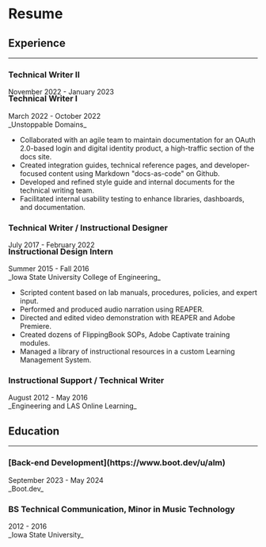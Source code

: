 # Resume

## Experience

---

<div class="split-heading-container">
	<h3 class="split-heading-left">Technical Writer II</h3>
	<span class="split-heading-right">November 2022 - January 2023</span>
</div>
<div style="margin-top: -2em;" class="split-heading-container">
	<h3 class="split-heading-left">Technical Writer I</h3>
	<span class="split-heading-right">March 2022 - October 2022</span>
</div>
_Unstoppable Domains_

* Collaborated with an agile team to maintain documentation for an OAuth 2.0-based login and digital identity product, a high-traffic section of the docs site.
* Created integration guides, technical reference pages, and developer-focused content using Markdown "docs-as-code" on Github.
* Developed and refined style guide and internal documents for the technical writing team.
* Facilitated internal usability testing to enhance libraries, dashboards, and documentation.

<div class="split-heading-container">
	<h3 class="split-heading-left">Technical Writer / Instructional Designer</h3>
	<span class="split-heading-right">July 2017 - February 2022</span>
</div>
<div style="margin-top: -2em;" class="split-heading-container">
	<h3 class="split-heading-left">Instructional Design Intern</h3>
	<span class="split-heading-right">Summer 2015 - Fall 2016</span>
</div>
_Iowa State University College of Engineering_

* Scripted content based on lab manuals, procedures, policies, and expert input.
* Performed and produced audio narration using REAPER.
* Directed and edited video demonstration with REAPER and Adobe Premiere.
* Created dozens of FlippingBook SOPs, Adobe Captivate training modules.
* Managed a library of instructional resources in a custom Learning Management System.

<div class="split-heading-container">
	<h3 class="split-heading-left">Instructional Support / Technical Writer</h3>
	<span class="split-heading-right">August 2012 - May 2016</span>
</div>
_Engineering and LAS Online Learning_

## Education

---

<div class="split-heading-container">
	<h3 class="split-heading-left">
	[Back-end Development](https://www.boot.dev/u/alm)
	</h3>
	<span class="split-heading-right">September 2023 - May 2024</span>
</div>
_Boot.dev_

<div class="split-heading-container">
	<h3 class="split-heading-left">BS Technical Communication, Minor in Music Technology</h3>
	<span class="split-heading-right">2012 - 2016</span>
</div>
_Iowa State University_
